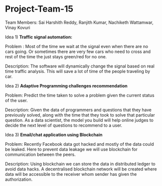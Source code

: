 # Project-Team-15

Team Members: Sai Harshith Reddy, Ranjith Kumar, Nachiketh Wattamwar, Vinay Kovuri

Idea 1)  **Traffic signal automation:**

Problem : Most of the time we wait at the signal even when there are no cars going. 
Or sometimes there are very few cars who need to cross and rest of the time the just stays green/red for no one.


Description: The software will dynamically change the signal based on real time traffic analysis. 
This will save a lot of time of the people traveling by car.



Idea 2) **Adaptive Programming challenges recommendation**

Problem: Predict the time taken to solve a problem given the current status of the user.

Description: Given the data of programmers and questions that they have previously solved, along with the time that they took to solve that particular question. 
As a data scientist, the model you build will help online judges to decide the next level of questions to recommend to a user. 


Idea 3)  **Email/chat application using Blockchain**

Problem: Recently Facebook data got hacked and mostly of the data could be leaked.
Here to prevent data leakage we will use blockchain for communication between the peers.

Description: Using blockchain we can store the data in distributed ledger to avoid data hacks. A decentralised blockchain network will be created 
where data will be accessible to the receiver whom sender has given the authorization. 
